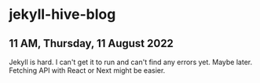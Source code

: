 # jekyll-hive-blog

## 11 AM, Thursday, 11 August 2022

Jekyll is hard. I can't get it to run and can't find any errors yet. Maybe later. Fetching API with React or Next might be easier.
